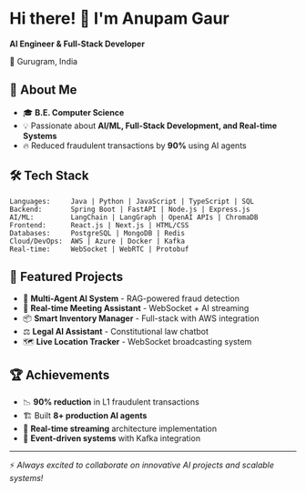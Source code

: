# Hi there! 👋 I'm Anupam Gaur

**AI Engineer & Full-Stack Developer** 

📍 Gurugram, India 

## 🚀 About Me
- 🎓 **B.E. Computer Science** 
- 💡 Passionate about **AI/ML, Full-Stack Development, and Real-time Systems**
- 🔥 Reduced fraudulent transactions by **90%** using AI agents

<!--## 💼 Experience Highlights
- Built **8+ AI agents** using LangChain & OpenAI APIs
- Developed **RAG system** with FastAPI & PostgreSQL
- Created **IP-based fraud detection** with Spring Boot & Kafka
- Built **real-time meeting assistant** with React.js & LangGraph
- Implemented **WebSocket streaming** for live AI responses
- Integrated **WebRTC** for browser tab sharing & audio transcription
- Developed **RESTful APIs** with Spring Boot
- Built **event-driven architecture** using Kafka & PostgreSQL-->

## 🛠️ Tech Stack
```
Languages:     Java | Python | JavaScript | TypeScript | SQL
Backend:       Spring Boot | FastAPI | Node.js | Express.js
AI/ML:         LangChain | LangGraph | OpenAI APIs | ChromaDB
Frontend:      React.js | Next.js | HTML/CSS
Databases:     PostgreSQL | MongoDB | Redis
Cloud/DevOps:  AWS | Azure | Docker | Kafka
Real-time:     WebSocket | WebRTC | Protobuf
```

<!-- ## 📊 GitHub Stats
![Your GitHub stats](https://github-readme-stats.vercel.app/api?username=yourusername&show_icons=true&theme=dark)-->

## 🎯 Featured Projects
- 🤖 **Multi-Agent AI System** - RAG-powered fraud detection
- 💬 **Real-time Meeting Assistant** - WebSocket + AI streaming
- 📦 **Smart Inventory Manager** - Full-stack with AWS integration
- ⚖️ **Legal AI Assistant** - Constitutional law chatbot
- 🗺️ **Live Location Tracker** - WebSocket broadcasting system

## 🏆 Achievements
- 📉 **90% reduction** in L1 fraudulent transactions
- 🏗️ Built **8+ production AI agents**
- 🚀 **Real-time streaming** architecture implementation
- 🔄 **Event-driven systems** with Kafka integration

---
⚡ *Always excited to collaborate on innovative AI projects and scalable systems!*
